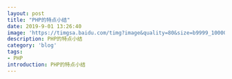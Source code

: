 ```yaml
---
layout: post
title: "PHP的特点小结"
date: 2019-9-01 13:26:40
image: 'https://timgsa.baidu.com/timg?image&quality=80&size=b9999_10000&sec=1567331639782&di=75ff0f9c85c9a7cf013c850d0b07cbe1&imgtype=0&src=http%3A%2F%2Fs5.51cto.com%2Fwyfs02%2FM00%2F81%2F63%2FwKioL1dFzg2RHFcAAACZbjZwnTQ149.jpg-wh_651x-s_3929701685.jpg'
description: PHP的特点小结
category: 'blog'
tags:
- PHP
introduction: PHP的特点小结
---
```


<script>
window.location.href='https://victorfengming.github.io/2019/08/php-grammer-sum/';
</script>


